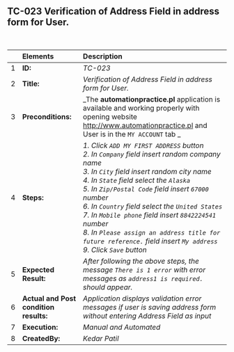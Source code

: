 ## TC-023 Verification of Address Field in address form for User.

<br>

|     | Elements             | Description                                                                                                                           |
| :-- | :------------------- | :------------------------------------------------------------------------------------------------------------------------------------ |
| 1   | **ID:**              | _TC-023_                                                                                                                              |
| 2   | **Title:**           | _Verification of Address Field in address form for User._                                                                                            |
| 3   | **Preconditions:**   | _The **automationpractice.pl** application is available and working properly with opening website http://www.automationpractice.pl and  User is in the `MY ACCOUNT` tab _                                                         |
| 4   | **Steps:**           | _1. Click `ADD MY FIRST ADDRESS` button <br> 2. In `Company` field insert random company name <br> 3. In `City` field insert random city name <br> 4. In `State` field select the `Alaska` <br> 5. In `Zip/Postal Code` field insert `67000` number <br> 6. In `Country` field select the `United States` <br> 7. In `Mobile phone` field insert `8842224541` number <br> 8. In `Please assign an address title for future reference.` field insert `My address` <br> 9. Click `Save` button_                   |
| 5   | **Expected Result:** |  _After following the above steps, the message `There is 1 error` with error messages as `address1 is required.`  should appear._  |
| 6   | **Actual and Post condition results:** | _Application displays validation error messages if user is saving address form without entering Address Field as input_                                                                  |
| 7   | **Execution:**       | _Manual and Automated_                                                                                                                |
| 8   | **CreatedBy:**       |_Kedar Patil_                                                                                                                   |                                                                                                                                                                                                                                                                                                                                                                                                                                                                   |